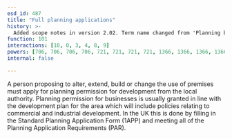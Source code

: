 ```yaml
---
esd_id: 487
title: "Full planning applications"
history: >-
  Added scope notes in version 2.02. Term name changed from 'Planning business' to 'Planning - business property' in version 3.00. Term name changed from 'Planning - business property' to 'Planning - business property' in version 3.03. Name changed to 'Business planning applications' in version 4.00.
function: 101
interactions: [10, 0, 3, 4, 8, 9]
powers: [706, 706, 706, 706, 721, 721, 721, 721, 1366, 1366, 1366, 1366, 1366, 1367, 1367, 1367, 1367, 1368, 1368, 1368, 1368, 1368, 1368, 1372, 1372, 1372, 1372, 1372, 1375, 1375, 1375, 1375, 1391, 1391, 1392, 1392, 1393, 1393, 1394, 1394, 1394, 1394, 1394, 1394, 1394, 1394, 1395, 1395, 1395, 1395, 1395, 1395, 1396, 1396, 1396, 1396, 1396, 1397, 1397, 1397, 1397, 1397, 1398, 1398, 1398, 1398, 1398, 1398, 1399, 1399, 1399, 1399, 1399, 1400, 1400, 1400, 1400, 1400, 1400, 1400, 1400, 1401, 1401, 1401, 1401, 1401, 1402, 1402, 1402, 1402, 1403, 1403, 1404, 1404, 1404, 1407, 1407, 1407, 1407, 1407, 1408, 1408, 1408, 1408, 1409, 1409, 1409, 1409, 1410, 1410, 1410, 1410, 1410, 1410, 1411, 1411, 1411, 1411, 1411, 1411, 1411, 1412, 1412, 1412, 1412, 1412, 1412, 1412, 1414, 1414, 1414, 1414, 1414, 1415, 1415, 1415, 1415, 1415, 1433, 1433, 1433, 1433, 1463, 1463, 1467, 1467, 1467, 1467, 1469, 1469, 1469, 1470, 1470, 1470, 1470, 1470, 2638, 2638, 2638, 2638, 2638, 2639, 2639, 2821, 2821, 2821, 2821, 2821, 2821, 2821, 2821, 2821, 2821, 2821, 2821, 2821, 2821, 2821, 2821, 2821, 2823, 2823, 2823, 2823, 2876, 2876, 2876, 2877, 2877, 2877, 2936, 2936, 2936, 3023, 3023, 3023, 3023, 3139, 3139, 3139]
internal: false

---
```


A person proposing to alter, extend, build or change the use of premises must apply for planning permission for development from the local authority. Planning permission for businesses is usually granted in line with the development plan for the area which will include policies relating to commercial and industrial development.
In the UK this is done by filling in the Standard Planning Application Form (1APP) and meeting all of the Planning Application Requirements (PAR).

